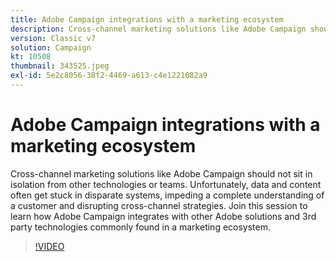 ```yaml
---
title: Adobe Campaign integrations with a marketing ecosystem
description: Cross-channel marketing solutions like Adobe Campaign should not sit in isolation from other technologies or teams.
version: Classic v7
solution: Campaign
kt: 10508
thumbnail: 343525.jpeg
exl-id: 5e2c8056-38f2-4469-a613-c4e1221082a9
---
```

# Adobe Campaign integrations with a marketing ecosystem

Cross-channel marketing solutions like Adobe Campaign should not sit in isolation from other technologies or teams. Unfortunately, data and content often get stuck in disparate systems, impeding a complete understanding of a customer and disrupting cross-channel strategies. Join this session to learn how Adobe Campaign integrates with other Adobe solutions and 3rd party technologies commonly found in a marketing ecosystem.

>[!VIDEO](https://video.tv.adobe.com/v/343525/?quality=12&learn=on)
